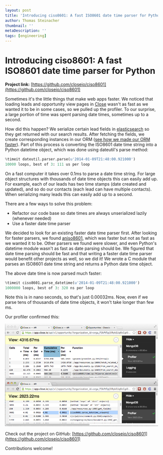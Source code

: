 ```yaml
---
layout: post
title: 'Introducing ciso8601: A fast ISO8601 date time parser for Python'
author: Thomas Steinacher
thumbnail: ''
metaDescription: ''
tags: [engineering]
---
```


# Introducing ciso8601: A fast ISO8601 date time parser for Python

**Project link:** [https://github.com/closeio/ciso8601](https://github.com/closeio/ciso8601)

Sometimes it's the little things that make web apps faster. We noticed that loading leads and opportunity view pages in [Close](http://close.com/) wasn't as fast as we wanted it to be in some cases, so we pulled up the profiler. To our surprise, a large portion of time was spent parsing date times, sometimes up to a second.

How did this happen? We serialize certain lead fields in [elasticsearch](http://elasticsearch.org/) so they get returned with our search results. After fetching the fields, we create corresponding instances in our ORM ([see how we made our ORM faster](https://hack.close.com/posts/mongomallard)). Part of this process is converting the ISO8601 date time string into a Python datetime object, which was done using dateutil's parse method:

```python
%timeit dateutil.parser.parse(u'2014-01-09T21:48:00.921000')
10000 loops, best of 3: 111 us per loop
```

On a fast computer it takes over 0.1ms to parse a date time string. For large object structures with thousands of date time objects this can easily add up. For example, each of our leads has two time stamps (date created and updated), and so do our contacts (each lead can have multiple contacts). When serializing many leads this can easily add up to a second.

There are a few ways to solve this problem:

- Refactor our code base so date times are always unserialized lazily (whenever needed)
- Use a faster date time parser

We decided to look for an existing faster date time parser first. After looking for faster parsers, we found [aniso8601](https://bitbucket.org/nielsenb/aniso8601), which was faster but not as fast as we wanted it to be. Other parsers we found were slower, and even Python's datetime module wasn't as fast as date parsing should be. We figured that date time parsing should be fast and that writing a faster date time parser would benefit other projects as well, so we did it! We wrote a C module that parses an ISO8601 date time string and returns a Python date time object.

The above date time is now parsed much faster:

```python
%timeit ciso8601.parse_datetime(u'2014-01-09T21:48:00.921000')
1000000 loops, best of 3: 320 ns per loop
```

Note this is in nano seconds, so that's just 0.00032ms. Now, even if we parse tens of thousands of date time objects, it won't take longer than few ms.

Our profiler confirmed this:

![profiler](./profiler.png)

Check out the project on GitHub: [https://github.com/closeio/ciso8601](https://github.com/closeio/ciso8601)

Contributions welcome!
